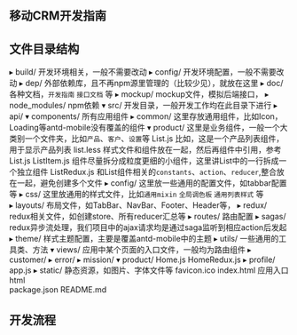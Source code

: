 ## 移动CRM开发指南

## 文件目录结构

▸ build/						开发环境相关，一般不需要改动
▸ config/						开发环境配置，一般不需要改动
▸ dep/						外部依赖库，且不再npm源里管理的（比较少见），就放在这里
▸ doc/						各种文档，`开发指南` `接口文档` 等
▸ mockup/					mockup文件，模拟后端接口，
▸ node_modules/				npm依赖
▾ src/						开发目录，一般开发工作均在此目录下进行
  ▸ api/
  ▾ components/				所有应用组件
    ▸ common/				这里存放通用组件，比如Icon，Loading等antd-mobile没有覆盖的组件
    ▾ product/				这里是业务组件，一般一个大类别一个文件夹，比如`产品`、`客户`、`设置`等
        List.js				比如，这是一个产品列表组件，用于显示产品列表
        list.less			样式文件和组件放在一起，然后再组件中引用，参考List.js
        ListItem.js			组件尽量拆分成粒度更细的小组件，这里讲List中的一行拆成一个独立组件
        ListRedux.js		和List组件相关的`constants`、`action`、`reducer`,整合放在一起，避免创建多个文件
  ▸ config/					这里放一些通用的配置文件，如tabbar配置等
  ▸ css/						这里放通用的样式文件，比如`通用mixin` `全局调色板` `通用列表样式` 等				
  ▸ layouts/					布局文件，如TabBar、NavBar、Footer、Header等，
  ▸ redux/					redux相关文件，如创建store、所有reducer汇总等
  ▸ routes/					路由配置
  ▸ sagas/					redux异步流处理，我们项目中的ajax请求均是通过saga监听到相应action后发起
  ▸ theme/					样式主题配置，主要是覆盖antd-mobile中的主题
  ▸ utils/						一些通用的工具类、方法
  ▾ views/					应用中某个页面的入口文件，一般均为路由组件
    ▸ customer/
    ▸ error/
    ▸ mission/
    ▾ product/
        Home.js
        HomeRedux.js
    ▸ profile/
    app.js
▸ static/						静态资源，如图片、字体文件等
  favicon.ico
  index.html					应用入口html		
  package.json
  README.md



## 开发流程

